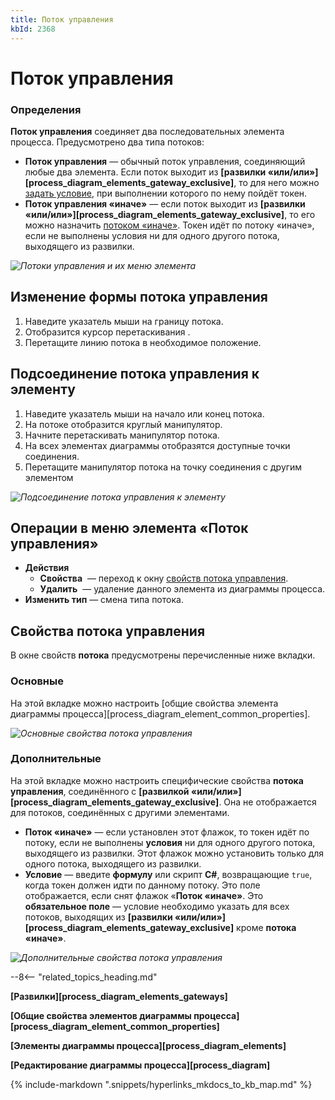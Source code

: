 ```yaml
---
title: Поток управления
kbId: 2368
---
```


# Поток управления

### Определения

**Поток управления** соединяет два последовательных элемента процесса. Предусмотрено два типа потоков:

- **Поток управления** — обычный поток управления, соединяющий любые два элемента. Если поток выходит из **[развилки «или/или»][process_diagram_elements_gateway_exclusive]**, то для него можно [задать условие](#mcetoc_1h2aub4ah5), при выполнении которого по нему пойдёт токен.
- **Поток управления «иначе»** — если поток выходит из **[развилки «или/или»][process_diagram_elements_gateway_exclusive]**, то его можно назначить [потоком «иначе»](#mcetoc_1h2aub4ah5). Токен идёт по потоку «иначе», если не выполнены условия ни для одного другого потока, выходящего из развилки.

_![Потоки управления и их меню элемента](https://kb.comindware.ru/assets/sequence_flow.png)_

## Изменение формы потока управления

1. Наведите указатель мыши на границу потока.
2. Отобразится курсор перетаскивания *‌*.
3. Перетащите линию потока в необходимое положение.

## Подсоединение потока управления к элементу

1. Наведите указатель мыши на начало или конец потока.
2. На потоке отобразится круглый манипулятор.
3. Начните перетаскивать манипулятор потока.
4. На всех элементах диаграммы отобразятся доступные точки соединения.
5. Перетащите манипулятор потока на точку соединения с другим элементом

_![Подсоединение потока управления к элементу](https://kb.comindware.ru/assets/sequence_flow_connecting.gif)_

## Операции в меню элемента «Поток управления»

- **Действия**
    - **Свойства** *‌* — переход к окну [свойств потока управления](#mcetoc_1h2aub4ah3).
    - **Удалить** *‌* — удаление данного элемента из диаграммы процесса.
- **Изменить тип** — смена типа потока.

## Свойства потока управления

В окне свойств **потока** предусмотрены перечисленные ниже вкладки.

### Основные

На этой вкладке можно настроить [общие свойства элемента диаграммы процесса][process_diagram_element_common_properties].

_![Основные свойства потока управления](https://kb.comindware.ru/assets/sequence_flow_general_properties.png)_

### Дополнительные

На этой вкладке можно настроить специфические свойства **потока управления**, соединённого с **[развилкой «или/или»][process_diagram_elements_gateway_exclusive]**. Она не отображается для потоков, соединённых с другими элементами.

- **Поток «иначе»** — если установлен этот флажок, то токен идёт по потоку, если не выполнены **условия** ни для одного другого потока, выходящего из развилки. Этот флажок можно установить только для одного потока, выходящего из развилки.
- **Условие** — введите **формулу** или скрипт **C#**, возвращающие `true`, когда токен должен идти по данному потоку. Это поле отображается, если снят флажок «**Поток «иначе»**. Это **обязательное поле** — условие необходимо указать для всех потоков, выходящих из **[развилки «или/или»][process_diagram_elements_gateway_exclusive]** кроме **потока «иначе»**.

_![Дополнительные свойства потока управления](https://kb.comindware.ru/assets/sequence_flow_advanced_properties.png)_

--8<-- "related_topics_heading.md"

**[Развилки][process_diagram_elements_gateways]**

**[Общие свойства элементов диаграммы процесса][process_diagram_element_common_properties]**

**[Элементы диаграммы процесса][process_diagram_elements]**

**[Редактирование диаграммы процесса][process_diagram]**

{% include-markdown ".snippets/hyperlinks_mkdocs_to_kb_map.md" %}
